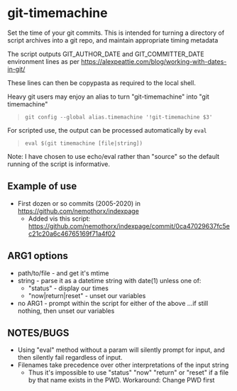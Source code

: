 # git-timemachine

Set the time of your git commits. This is intended for turning a directory
of script archives into a git repo, and maintain appropriate timing metadata

The script outputs GIT_AUTHOR_DATE and GIT_COMMITTER_DATE environment lines
as per https://alexpeattie.com/blog/working-with-dates-in-git/

These lines can then be copypasta as required to the local shell. 

Heavy git users may enjoy an alias to turn "git-timemachine" into "git timemachine"

> `git config --global alias.timemachine '!git-timemachine $3'`

For scripted use, the output can be processed automatically by `eval`

> `eval $(git timemachine [file|string])`

Note: I have chosen to use echo/eval rather than "source" so the default
running of the script is informative. 


## Example of use

* First dozen or so commits (2005-2020) in https://github.com/nemothorx/indexpage
  * Added vis this script: https://github.com/nemothorx/indexpage/commit/0ca47029637fc5ec21c20a6c46765169f71a4f02


## ARG1 options
* path/to/file - and get it's mtime
* string - parse it as a datetime string with date(1) unless one of:
  * "status" - display our times
  * "now|return|reset" - unset our variables
* no ARG1 - prompt within the script for either of the above
  ...if still nothing, then unset our variables


## NOTES/BUGS
* Using "eval" method without a param will silently prompt for input, and then silently fail regardless of input.
* Filenames take precedence over other interpretations of the input string
  * Thus it's impossible to use "status" "now" "return" or "reset" if a
    file by that name exists in the PWD. Workaround: Change PWD first

